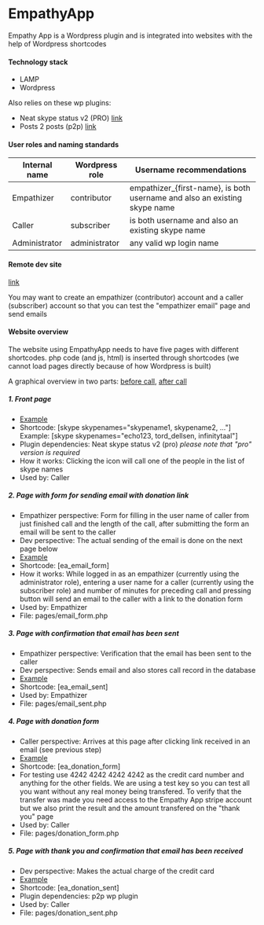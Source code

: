 EmpathyApp
==========

Empathy App is a Wordpress plugin and is integrated into websites with the help of Wordpress shortcodes



#### Technology stack

* LAMP
* Wordpress

Also relies on these wp plugins:

* Neat skype status v2 (PRO) [link](http://neat-wordpress-plugins.mission.lt/neat-skype-status/)
* Posts 2 posts (p2p) [link](https://wordpress.org/plugins/posts-to-posts/)



#### User roles and naming standards

Internal name | Wordpress role | Username recommendations
------------- | -------------- | ------------------------
Empathizer    | contributor    | empathizer_{first-name}, is both username and also an existing skype name
Caller        | subscriber     | is both username and also an existing skype name
Administrator | administrator  | any valid wp login name



#### Remote dev site

[link](http://kuanyin.ihavearrived.org/)

You may want to create an empathizer (contributor) account and a caller (subscriber) account so that you can test the "empathizer email" page and send emails



#### Website overview

The website using EmpathyApp needs to have five pages with different shortcodes. php code (and js, html) is inserted through shortcodes (we cannot load pages directly because of how Wordpress is built)

A graphical overview in two parts: [before call](https://cloud.githubusercontent.com/assets/10245688/5697024/e43f9c26-99e4-11e4-9060-9edaf79a66dd.jpg), [after call](https://cloud.githubusercontent.com/assets/10245688/5697023/e3815e96-99e4-11e4-94db-98df20afe3a4.jpg)


##### 1. Front page

* [Example](http://kuanyin.ihavearrived.org)
* Shortcode: [skype skypenames="skypename1, skypename2, ..."] Example: [skype skypenames="echo123, tord_dellsen, infinitytaal"]
* Plugin dependencies: Neat skype status v2 (pro) *please note that "pro" version is required*
* How it works: Clicking the icon will call one of the people in the list of skype names
* Used by: Caller


##### 2. Page with form for sending email with donation link

* Empathizer perspective: Form for filling in the user name of caller from just finished call and the length of the call, after submitting the form an email will be sent to the caller
* Dev perspective: The actual sending of the email is done on the next page below
* [Example](http://kuanyin.ihavearrived.org/?page_id=5)
* Shortcode: [ea_email_form]
* How it works: While logged in as an empathizer (currently using the administrator role), entering a user name for a caller (currently using the subscriber role) and number of minutes for preceding call and pressing button will send an email to the caller with a link to the donation form
* Used by: Empathizer
* File: pages/email_form.php


##### 3. Page with confirmation that email has been sent

* Empathizer perspective: Verification that the email has been sent to the caller
* Dev perspective: Sends email and also stores call record in the database
* [Example](http://kuanyin.ihavearrived.org/?page_id=7)
* Shortcode: [ea_email_sent]
* Used by: Empathizer
* File: pages/email_sent.php


##### 4. Page with donation form

* Caller perspective: Arrives at this page after clicking link received in an email (see previous step)
* [Example](http://kuanyin.ihavearrived.org/?page_id=9)
* Shortcode: [ea_donation_form]
* For testing use 4242 4242 4242 4242 as the credit card number and anything for the other fields. We are using a test key so you can test all you want without any real money being transfered. To verify that the transfer was made you need access to the Empathy App stripe account but we also print the result and the amount transfered on the "thank you" page
* Used by: Caller
* File: pages/donation_form.php


##### 5. Page with thank you and confirmation that email has been received

* Dev perspective: Makes the actual charge of the credit card
* [Example](http://kuanyin.ihavearrived.org/?page_id=11)
* Shortcode: [ea_donation_sent]
* Plugin dependencies: p2p wp plugin
* Used by: Caller
* File: pages/donation_sent.php
